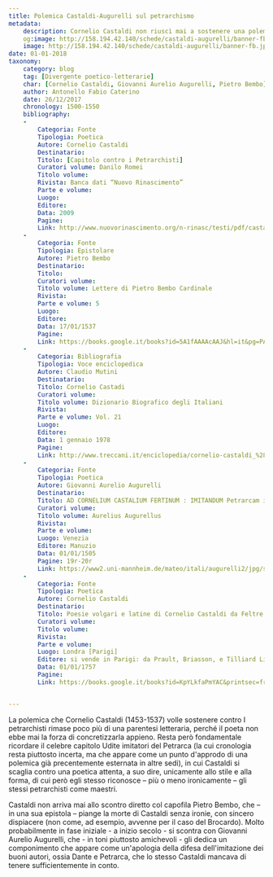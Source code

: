 ```yaml
---
title: Polemica Castaldi-Augurelli sul petrarchismo
metadata:
	description: Cornelio Castaldi non riuscì mai a sostenere una polemica di ampia portata contro i petrarchisti, ma le sue opinioni a riguardo ebbero qualche eco.
	og:image: http://158.194.42.140/schede/castaldi-augurelli/banner-fb.jpg
	image: http://158.194.42.140/schede/castaldi-augurelli/banner-fb.jpg
date: 01-01-2018
taxonomy:
	category: blog
    tag: [Divergente poetico-letterarie]
    char: [Cornelio Castaldi, Giovanni Aurelio Augurelli, Pietro Bembo]
    author: Antonello Fabio Caterino
    date: 26/12/2017
    chronology: 1500-1550
    bibliography:
	-
	    Categoria: Fonte
	    Tipologia: Poetica
	    Autore: Cornelio Castaldi
	    Destinatario: 
	    Titolo: [Capitolo contro i Petrarchisti]
	    Curatori volume: Danilo Romei
	    Titolo volume: 
	    Rivista: Banca dati “Nuovo Rinascimento”
	    Parte e volume: 
	    Luogo: 
	    Editore: 
	    Data: 2009
	    Pagine: 
	    Link: http://www.nuovorinascimento.org/n-rinasc/testi/pdf/castaldi/capitolo.pdf
	-
	    Categoria: Fonte
	    Tipologia: Epistolare
	    Autore: Pietro Bembo
	    Destinatario: 
	    Titolo: 
	    Curatori volume: 
	    Titolo volume: Lettere di Pietro Bembo Cardinale
	    Rivista: 
	    Parte e volume: 5
	    Luogo: 
	    Editore: 
	    Data: 17/01/1537
	    Pagine: 
	    Link: https://books.google.it/books?id=5A1fAAAAcAAJ&hl=it&pg=PA252#v=onepage&q&f=false
	-
	    Categoria: Bibliografia
	    Tipologia: Voce enciclopedica
	    Autore: Claudio Mutini
	    Destinatario: 
	    Titolo: Cornelio Castadi
	    Curatori volume: 
	    Titolo volume: Dizionario Biografico degli Italiani
	    Rivista: 
	    Parte e volume: Vol. 21
	    Luogo: 
	    Editore: 
	    Data: 1 gennaio 1978
	    Pagine: 
	    Link: http://www.treccani.it/enciclopedia/cornelio-castaldi_%28Dizionario-Biografico%29/
	-
	    Categoria: Fonte
	    Tipologia: Poetica
	    Autore: Giovanni Aurelio Augurelli
	    Destinatario: 
	    Titolo: AD CORNELIUM CASTALIUM FERTINUM : IMITANDUM Petrarcam iis, qui eius generis poetica praestare velint, quod in ea lingua, qua loquimur, ceteris praeferendus est. CARMEN XXIII.
	    Curatori volume: 
	    Titolo volume: Aurelius Augurellus
	    Rivista: 
	    Parte e volume: 
	    Luogo: Venezia
	    Editore: Manuzio
	    Data: 01/01/1505
	    Pagine: 19r-20r
	    Link: https://www2.uni-mannheim.de/mateo/itali/augurelli2/jpg/s019a.html
	-
	    Categoria: Fonte
	    Tipologia: Poetica
	    Autore: Cornelio Castaldi
	    Destinatario: 
	    Titolo: Poesie volgari e latine di Cornelio Castaldi da Feltre
	    Curatori volume: 
	    Titolo volume: 
	    Rivista: 
	    Parte e volume: 
	    Luogo: Londra [Parigi]
	    Editore: si vende in Parigi: da Prault, Briasson, e Tilliard Librari
	    Data: 01/01/1757
	    Pagine: 
	    Link: https://books.google.it/books?id=KpYLkfaPmYAC&printsec=frontcover&hl=it#v=onepage&q&f=false


---
```


La polemica che Cornelio Castaldi (1453-1537) volle sostenere contro I petrarchisti rimase poco più di una parentesi letteraria, perché il poeta non ebbe mai la forza di concretizzarla appieno. Resta però fondamentale ricordare il celebre capitolo Udite imitatori del Petrarca (la cui cronologia resta piuttosto incerta, ma che appare come un punto d'approdo di una polemica già precentemente esternata in altre sedi), in cui Castaldi si scaglia contro una poetica attenta, a suo dire, unicamente allo stile e alla forma, di cui però egli stesso riconosce – più o meno ironicamente – gli stessi petrarchisti come maestri. 

Castaldi non arriva mai allo scontro diretto col capofila Pietro Bembo, che – in una sua epistola – piange la morte di Castaldi senza ironie, con sincero dispiacere (non come, ad esempio, avvenne per il caso del Brocardo). Molto probabilmente in fase iniziale - a inizio secolo - si scontra  con Giovanni Aurelio Augurelli, che - in toni piuttosto amichevoli - gli dedica un componimento che appare come un'apologia della difesa dell'imitazione dei buoni autori, ossia Dante e Petrarca, che lo stesso Castaldi mancava di tenere sufficientemente in conto.
